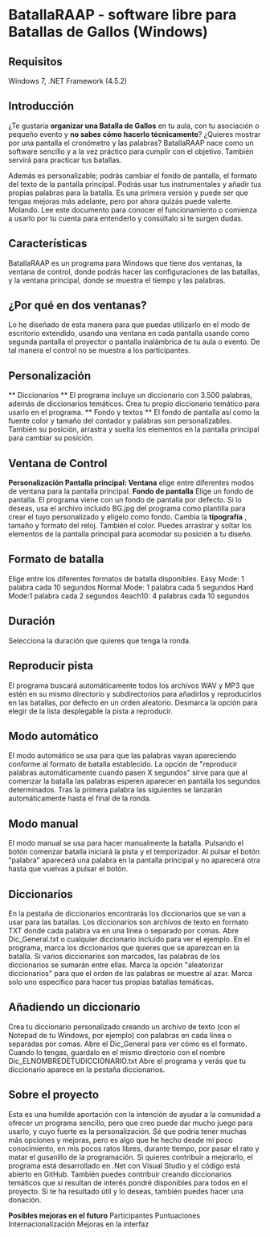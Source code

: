 # BatallaRAAP - software libre para Batallas de Gallos (Windows)

## Requisitos
Windows 7, .NET Framework (4.5.2)


## Introducción
¿Te gustaría **organizar una Batalla de Gallos**  en tu aula, con tu asociación o pequeño evento y **no sabes cómo hacerlo técnicamente**? ¿Quieres mostrar por una pantalla el cronómetro y las palabras? BatallaRAAP nace como un software sencillo y a la vez práctico para cumplir con el objetivo. También servirá para practicar tus batallas.

Además es personalizable; podrás cambiar el fondo de pantalla, el formato del texto de la pantalla principal. Podrás usar tus instrumentales y añadir tus propias palabras para la batalla. Es una primera versión y puede ser que tengaa mejoras más adelante, pero por ahora quizás puede valerte. Molando. Lee este documento para conocer el funcionamiento o comienza a usarlo por tu cuenta para entenderlo y consúltalo si te surgen dudas.


## Características 
BatallaRAAP es un programa para Windows que tiene dos ventanas, la ventana de control, donde podrás hacer las configuraciones de las batallas, y la ventana principal, donde se muestra el tiempo y las palabras. 

## ¿Por qué en dos ventanas?
Lo he diseñado de esta manera para que puedas utilizarlo en el modo de escritorio extendido, usando una ventana en cada pantalla usando como segunda pantalla el proyector o pantalla inalámbrica de tu aula o evento. De tal manera el control no se muestra a los participantes. 

## Personalización
** Diccionarios ** 
El programa incluye un diccionario con 3.500 palabras, además de diccionarios temáticos. Crea tu propio diccionario temático para usarlo en el programa.
** Fondo y textos ** 
El fondo de pantalla así como la fuente color y tamaño del contador y palabras son personalizables. También su posición, arrastra y suelta los elementos en la pantalla principal para cambiar su posición.

## Ventana de Control

**Personalización
Pantalla principal:
Ventana** 
 elige entre diferentes modos de ventana para la pantalla principal.
**Fondo de pantalla** 
Elige un fondo de pantalla. El programa viene con un fondo de pantalla por defecto. Si lo deseas, usa el archivo incluido BG.jpg del programa como plantilla para crear el tuyo personalizado y elígelo como fondo.
Cambia la **tipografía** , tamaño y formato del reloj. También el color. Puedes arrastrar y soltar los elementos de la pantalla principal para acomodar su posición a tu diseño.

## Formato de batalla
Elige entre los diferentes formatos de batalla 
disponibles.
Easy Mode: 1 palabra cada 10 segundos
Normal Mode: 1 palabra cada 5 segundos
Hard Mode:1 palabra cada 2 segundos
4each10: 4 palabras cada 10 segundos

## Duración
Selecciona la duración que quieres que tenga la ronda.

## Reproducir pista
El programa buscará automáticamente todos los archivos WAV y MP3 que estén en su mismo directorio y subdirectorios para añadirlos y reproducirlos en las batallas, por defecto en un orden aleatorio. Desmarca la opción para elegir de la lista desplegable la pista a reproducir.

## Modo automático 
El modo automático se usa para que las palabras vayan apareciendo conforme al formato de batalla establecido. La opción de "reproducir palabras automáticamente cuando pasen X segundos" sirve para que al comenzar la batalla las palabras esperen aparecer en pantalla los segundos determinados. Tras la primera palabra las siguientes se lanzarán automáticamente hasta el final de la ronda.

## Modo manual
El modo manual se usa para hacer manualmente la batalla. Pulsando el botón comenzar batalla iniciará la pista y el temporizador. Al pulsar el botón "palabra" aparecerá una palabra en la pantalla principal y no aparecerá otra hasta que vuelvas a pulsar el botón.

## Diccionarios
En la pestaña de diccionarios encontrarás los diccionarios que se van a usar para las batallas. Los diccionarios son archivos de texto en formato TXT donde cada palabra va en una línea o separado por comas. Abre Dic_General.txt o cualquier diccionario incluido para ver el ejemplo. En el programa, marca los diccionarios que quieres que se aparezcan en la batalla. Si varios diccionarios son marcados, las palabras de los diccionarios se sumarán entre ellas. Marca la opción "aleatorizar diccionarios" para que el orden de las palabras se muestre al azar. Marca solo uno específico para hacer tus propias batallas temáticas. 

## Añadiendo un diccionario
Crea tu diccionario personalizado creando un archivo de texto (con el Notepad de tu Windows, por ejemplo) con palabras en cada línea o separadas por comas. Abre el Dic_General para ver cómo es el formato. Cuando lo tengas, guardalo en el mismo directorio con el nombre Dic_ELNOMBREDETUDICCIONARIO.txt 
Abre el programa y verás que tu diccionario aparece en la pestaña diccionarios. 

## Sobre el proyecto
Esta es una humilde aportación con la intención de ayudar a la comunidad  a ofrecer un programa sencillo, pero que creo puede dar mucho juego para usarlo, y cuyo fuerte es la personalización. Sé que podría tener muchas más opciones y mejoras, pero es algo que he hecho desde mi poco conocimiento, en mis pocos ratos libres, durante tiempo, por pasar el rato y matar el gusanillo de la programación. Si quieres contribuir a mejorarlo, el programa está desarrollado en .Net con Visual Studio y el código está abierto en GitHub. También puedes contribuir creando diccionarios temáticos que sí resultan de interés pondré disponibles para todos en el proyecto.
Si te ha resultado útil y lo deseas, también puedes hacer una donación.

**Posibles mejoras en el futuro**
Participantes
Puntuaciones 
Internacionalización 
Mejoras en la interfaz
